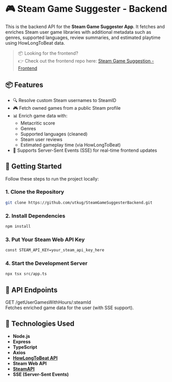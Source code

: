 # 🎮 Steam Game Suggester - Backend

This is the backend API for the **Steam Game Suggester App**. It fetches and enriches Steam user game libraries with additional metadata such as genres, supported languages, review summaries, and estimated playtime using HowLongToBeat data.

> 📦 Looking for the frontend?  
👉 Check out the frontend repo here: [Steam Game Suggestion - Frontend](https://github.com/utkug/Frontend-Steam-Game-Suggester-With-HowLongToBeat-Data)

## 📦 Features

- 🔍 Resolve custom Steam usernames to SteamID
- 🎮 Fetch owned games from a public Steam profile
- 📊 Enrich game data with:
  - Metacritic score
  - Genres
  - Supported languages (cleaned)
  - Steam user reviews
  - Estimated gameplay time (via HowLongToBeat)
- 📡 Supports Server-Sent Events (SSE) for real-time frontend updates

## 🚀 Getting Started

Follow these steps to run the project locally:

### 1. Clone the Repository

```bash
git clone https://github.com/utkug/SteamGameSuggesterBackend.git
```
### 2. Install Dependencies
```bash
npm install
```
### 3. Put Your Steam Web API Key
```bash
const STEAM_API_KEY=your_steam_api_key_here
```
### 4. Start the Development Server
```bash
npx tsx src/app.ts
```

## 📡 API Endpoints
GET /getUserGamesWithHours/:steamId
<br />
Fetches enriched game data for the user (with SSE support).

## 🔧 Technologies Used

- **Node.js**
- **Express**
- **TypeScript**
- **Axios**
- [**HowLongToBeat API**](https://github.com/ckatzorke/howlongtobeat)
- **Steam Web API**
- [**SteamAPI**](https://github.com/xDimGG/node-steamapi)
- **SSE (Server-Sent Events)**
